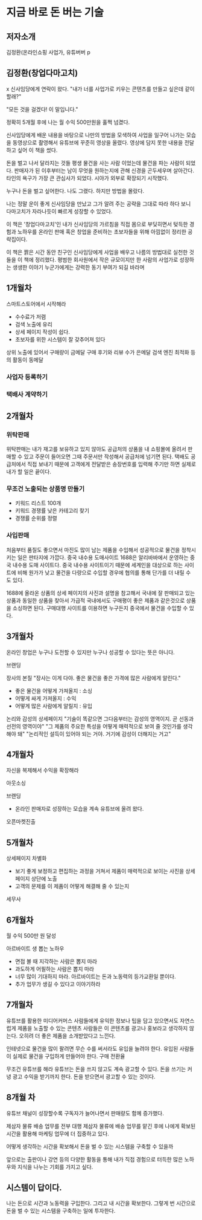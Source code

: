 # 지금 바로 돈 버는 기술

## 저자소개
김정환(온라인쇼핑 사업가, 유튜버버
p

## 김정환(창업다마고치)

x
신사임당에게 연락이 왔다.
"내가 너를 사업가로 키우는 콘텐츠를 만들고 싶은데 같이할래?"

"모든 것을 걸겠다! 이 말입니다."

정확히 5개월 후에 나는 월 수익 500만원을 훌쩍 넘겼다.

신사임당에게 배운 내용을 바탕으로 나만의 방법을 모색하여 사업을 일구어 나가는 모습을 동영상으로 촬영해서 
유튜브에 꾸준히 영상을 올렸다. 영상에 담지 못한 내용을 전달하고 싶어 이 책을 썼다.

돈을 벌고 나서 달라지는 것들
평생 물건을 사는 사람 이었는데 물건을 파는 사람이 되었다.
판매자가 된 이후부터는 남이 무엇을 원하는지에 관해 신경을 곤두세우며 살아간다.
타인의 욕구가 가장 큰 관심사가 되었다.
시야가 외부로 확장되기 시작했다.

누구나 돈을 벌고 싶어한다.
나도 그랬다. 하지만 방법을 몰랐다.

나는 정말 운이 좋게 신사임당을 만났고
그가 알려 주는 공략을 그대로 따라 하다 보니
다마고치가 자라나듯이 빠르게 성장할 수 있었다.

이 책은 '창업다마고치'인 내가 신사임당의 가르침을 직접 몸으로 부딪히면서 
텆득한 경험과 노하우를 온라인 판매 혹은 창업을 준비하는 초보자들을 위해
아낌없이 정리한 공략집이다.

이 책은 짥은 시간 동안 친구인 신사임당에게 사업을 배우고 나름의 방법대로 실천한 것들을 이 책에 정리했다.
평범한 회사원에서 작은 규모이지만 한 사람의 사업가로 성장하는 생생한 이야기
누군가에게는 강력한 동기 부여가 되길 바라며


## 1개월차

스마트스토어에서 시작해라

- 수수료가 저렴
- 검색 노출에 유리
- 상세 페이지 작성이 쉽다.
- 초보자를 위한 시스템이 잘 갖추어져 있다

상위 노출에 있어서 구매량이 금메달
구매 후기와 리뷰 수가 은메달
검색 엔진 최적화 등의 활동이 동메달

### 사업자 등록하기

### 택배사 계약하기

## 2개월차

### 위탁판매
위탁판매는 내가 재고를 보유하고 있지 않아도 공급처의 상품을 내 쇼핑몰에 올려서
판매할 수 있고 주문이 들어오면 그때 주문서만 작성해서 공급처에 넘기면 된다.
택배도 공급처에서 직접 보내기 때문에 고객에게 전달받은 송장번호를
입력해 주기만 하면 실제로 내가 할 일은 끝이다.

### 무조건 노출되는 상품명 만들기
- 키워드 리스트 100개
- 키워드 경쟁률 낮은 카테고리 찾기
- 경쟁률 순위를 정렬

### 사입판매
처음부터 품질도 좋으면서 마진도 많이 남는 제품을 수입해서 성공적으로 물건을 정착시키는 일은 판타지에 가깝다.
중국 내수용 도매사이트
1688은 알리바바에서 운영하는 중국 내수용 도매 사이트다.
중국 내수용 사이트이기 때문에 세계인을 대상으로 하는 사이트에 비해 원가가 낮고
물건을 다량으로 수입할 경우에 협의를 통해 단가를 더 내릴 수 도 있다.


1688에 올라온 상품의 상세 페이지의 사진과 설명을 참고해서 국내에 잘 판매되고 있는 상품과 동일한 상품을 찾아서
가급적 국내에서도 구매평이 좋은 제품과 같은것으로 상품을 소싱하면 된다.
구매대행 사이트를 이용하면 누구든지 중국에서 물건을 수입할 수 있다.


## 3개월차

온라인 창업은 누구나 도전할 수 있지만 누구나 성공할 수 있다는 뜻은 아니다.

브랜딩

장사의 본질
"장사는 이게 다야. 좋은 물건을 좋은 가격에 많은 사람에게 알린다."
- 좋은 물건을 어떻게 가져올지 : 소싱
- 어떻게 싸게 가져올지 : 수익
- 어떻게 많은 사람에게 알릴지 : 유입

논리와 감성의 상세페이지
"기술이 똑같으면 그다음부터는 감성의 영역이지. 곧 선동과 선전의 영역이야"
"그 제품의 주요한 특성을 어떻게 매력적으로 보여 줄 것인가를 생각해야 돼"
"논리적인 설득이 있어야 되는 거야. 거기에 감성이 더해지는 거고"

## 4개월차

자신을 복제해서 수익을 확장해라

아웃소싱

브랜딩
- 온라인 판매자로 성장하는 모습을 계속 유튜브에 올려 왔다.

오픈마켓진출

## 5개월차

상세페이지 차별화
- 보기 좋게 보정하고 편집하는 과정을 거쳐서 제품이 매력적으로 보이는 사진을 상세페이지 상단에 노출
- 고객의 문제를 이 제품이 어떻게 해결해 줄 수 있는지

세무사

## 6개월차

월 수익 500만 원 달성

아르바이트 생 뽑는 노하우
- 면접 볼 때 지각하는 사람은 뽑지 마라
- 과도하게 어필하는 사람은 뽑지 마라
- 너무 많이 기대하지 마라. 아르바이트는 돈과 노동력의 등가교환일 뿐이다.
- 추가 업무가 생길 수 있다고 이야기하라

## 7개월차

유튜브를 활용한 미디어커머스
사람들에게 유익한 정보나 팁을 담고 있으면서도 자연스럽게 제품을 노출할 수 있는 콘텐츠
사람들은 이 콘텐츠를 광고나 홍보라고 생각하지 않는다.
오히려 더 좋은 제품을 소개받았다고 느낀다.

인테넷으로 물건을 많이 팔려면 무슨 수를 써서라도 유입을 늘려야 한다.
유입된 사람들이 실제로 물건을 구입하게 만들어야 한다. 구매 전환율

무조건 유튜브를 해라
유튜브는 돈을 쓰지 않고도 계속 광고할 수 있다.
돈을 쓰기는 커녕 광고 수익을 받기까지 한다. 돈을 받으면서 광고할 수 있는 것이다.

## 8개월 차

유튜브 채널이 성장할수록 구독자가 늘어나면서 판매량도 함께 증가했다.

제삼자 물류
배송 업무를 전부 대행
제삼자 물류에 배송 업무를 맡긴 후에 나에게 확보된 시간을 활용해 마케팅 업무에 더 집중하고 있다.

어떻게 생각하는 시간을 확보해서 돈을 벌 수 있는 시스템을 구축할 수 있을까

앞으로는 출판이나 강연 등의 다양한 활동을 통해 내가 직접 경험으로 터득한 많은 노하우와 지식을 나누는 기회를 가지고 싶다.

## 시스템이 답이다.
나는 돈으로 시간과 노동력을 구입한다. 그리고 내 시간을 확보한다.
그렇게 번 시간으로 돈을 벌 수 있는 시스템을 구축하는 일에 투자한다.


